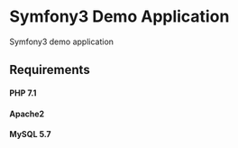 Symfony3 Demo Application
========================

Symfony3 demo application

## Requirements

#### PHP 7.1
#### Apache2
#### MySQL 5.7
